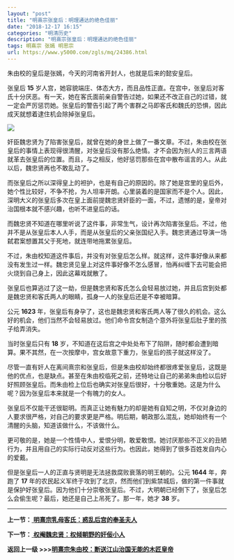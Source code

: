 ```yaml
---
layout: "post"
title: "明熹宗张皇后：明理通达的绝色佳丽"
date: "2018-12-17 16:15"
categories: "明清历史"
description: "明熹宗张皇后：明理通达的绝色佳丽"
tags: 明熹宗 张嫣 明思宗
url: https://www.y5000.com/zgls/mq/24386.html
---
```






朱由校的皇后是张嫣，今天的河南省开封人，也就是后来的懿安皇后。

张皇后 **15**
岁人宫，她容貌端庄、体态大方，而且品性正直。在宫中，张皇后对客氏十分厌恶。有一天，她在客氏面前亲自警告过她，如果还不改正自己的过错，就一定会严厉惩罚她。张皇后的警告引起了两个害群之马即客氏和魏氏的恐惧，因此成天就想着逮住机会除掉张皇后。

![](https://img.y5000.com/uploads/allimg/170727/12-1FHG52430D8.jpg)

奸臣魏忠贤为了陷害张皇后，就曾在她的身世上做了一番文章。不过，朱由校在张皇后的事情上表现得很清醒，对张皇后没有那么绝情。才不会因为别人的三言两语就革去张皇后的位置。而且，与之相反，他好惩罚那些在宫中散布谣言的人。从此以后，魏忠贤再也不敢乱动了。

而张皇后之所以深得皇上的袒护，也是有自己的原因的。除了她是宫里的皇后外，她个性比较好，不争不抢，为人坦率开朗。心里装着的是国家而不是个人。因此，深明大义的张皇后多次在皇上面前提魏忠贤奸臣的一面，不过，遗憾的是，皇帝对治国根本就不感兴趣，也听不进皇后的话。

而魏忠贤不知道在哪里听说了这件事，非常生气，设计再次陷害张皇后。不过，他并不是从张皇后本人人手，而是从张皇后的父亲张国纪入手。魏忠贤通过导演一场弑君案想置其父于死地，就连带地拖累张皇后。

不过，朱由校知道这件事后，并没有对张皇后怎么样。就这样，这件事好像从来都没有发生过一样。魏忠贤见皇上对这件事好像不怎么感冒，怕再纠缠下去可能会把火烧到自己身上，因此这幕戏就散了。

张皇后也算逃过了这一劫，但是魏忠贤和客氏怎么会轻易放过她，并且后宫到处都是魏忠贤和客氏两人的眼睛，孤身一人的张皇后还是不幸被暗算。

公元 **1623**
年，张皇后有身孕了，这也是魏忠贤和客氏两人等了很久的机会。这么好的机会，他们当然不会轻易放过。他们命令宫女制造个意外将张皇后肚子里的孩子给弄消失。

当时张皇后只有 **18** 岁，不知道在这后宫之中处处布下了陷阱，随时都会遭到暗算。果不其然，在一次按摩中，宫女故意下重力，张皇后的孩子就这样没了。

尽管一直有奸人在离间熹宗和张皇后，但是朱由校却始终都很疼爱张皇后，这既是他的优点，也是缺点。甚至在朱由校临死之前，还特地让自己的弟弟朱由检以后好好照顾张皇后。而朱由检上位后也确实对张皇后很好，十分敬重她。这是为什么呢？因为张皇后本来就是一个有魄力的女人。

张皇后不仅能干还很聪明。而真正让她有魅力的却是她有自知之明，不仅对身边的人要求很严格，对自己的要求更是严格。明后期，朝政那么混乱，她却始终有一个清醒的头脑，知道该做什么，不该做什么。

更可敬的是，她是一个性情中人，爱恨分明，敢爱敢恨。她讨厌那些不正义的丑陋行为，并且用自己的实际行动反对这些行为。也因此，她得到了很多百姓发自内心的爱戴。

但是张皇后一人的正直与贤明是无法拯救腐败衰落的明王朝的。公元 **1644** 年，奔跑了 **17**
年的农民起义军终于攻到了北京，然而他们到紫禁城后，做的第一件事就是保护好张皇后。因为他们十分崇敬张皇后。不过，大明朝已经倒下了，张皇后怎么会偷生呢？最后，她还是自己上吊死了。那一年，她才
**38** 岁。

* * *

**上一节：**[ **明熹宗乳母客氏：惑乱后宫的奉圣夫人**](https://www.y5000.com/zgls/mq/24385.html)

**下一节：**[ **权阉魏忠贤：权倾朝野的奸佞小人**](https://www.y5000.com/zgls/mq/24387.html)

**返回上一级 >>>[明熹宗朱由校：断送江山治国无能的木匠皇帝](https://www.y5000.com/zgls/mq/24380.html)**
